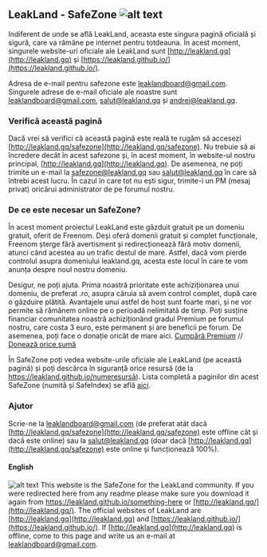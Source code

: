 ## LeakLand - SafeZone ![alt text](https://i.imgur.com/sc9Def6.png "Aceasta este o pagină oficială")


Indiferent de unde se află LeakLand, aceasta este singura pagină oficială și sigură, care va rămâne pe internet pentru totdeauna. În acest moment, singurele website-uri oficiale ale LeakLand sunt [http://leakland.gq](http://leakland.gq) și [https://leakland.github.io/](https://leakland.github.io/). 

Adresa de e-mail pentru safezone este leaklandboard@gmail.com. Singurele adrese de e-mail oficiale ale noastre sunt leaklandboard@gmail.com, salut@leakland.gq și andrei@leakland.gq.

### Verifică această pagină

Dacă vrei să verifici că această pagină este reală te rugăm să accesezi [http://leakland.gq/safezone](http://leakland.gq/safezone). Nu trebuie să ai încredere decât în acest safezone și, în acest moment, în website-ul nostru principal, [http://leakland.gq](http://leakland.gq). De asemenea, ne poți trimite un e-mail la safezone@leakland.gq sau salut@leakland.gq în care să întrebi acest lucru. În cazul în care tot nu ești sigur, trimite-i un PM (mesaj privat) oricărui administrator de pe forumul nostru.

### De ce este necesar un SafeZone?

În acest moment proiectul LeakLand este găzduit gratuit pe un domeniu gratuit, oferit de Freenom. Deși oferă domenii gratuit și complet funcționale, Freenom șterge fără avertisment și redirecționează fără motiv domenii, atunci când acestea au un trafic destul de mare. Astfel, dacă vom pierde controlul asupra domeniului leakland.gq, acesta este locul în care te vom anunța despre noul nostru domeniu.

Desigur, ne poți ajuta. Prima noastră prioritate este achiziționarea unui domeniu, de preferat .ro, asupra căruia să avem control complet, după care o găzduire plătită. Avantajele unui astfel de host sunt foarte mari, și ne vor permite să rămânem online pe o perioadă nelimitată de timp. Poți susține financiar comunitatea noastră achiziționând gradul Premium pe forumul nostru, care costa 3 euro, este permanent și are beneficii pe forum. De asemenea, poți face o donație oricât de mare aici. [Cumpără Premium](http://leakland.gq/) //  [Donează orice sumă](http://leakland.gq/)

În SafeZone poți vedea website-urile oficiale ale LeakLand (pe această pagină) și poți descărca în siguranță orice resursă (de la https://leakland.github.io/numeresursă). Lista completă a paginilor din acest SafeZone (numită și SafeIndex) se află [aici](http://leakland.github.io/index).

### Ajutor
Scrie-ne la leaklandboard@gmail.com (de preferat atât dacă [http://leakland.gq/safezone](http://leakland.gq/safezone) este offline cât și dacă este online) sau la salut@leakland.gq (doar dacă [http://leakland.gq](http://leakland.gq/safezone) este online și funcționează 100%).

#### English

![alt text](https://i.imgur.com/upTzsL4.png")  This website is the SafeZone for the LeakLand community. If you were redirected here from any readme please make sure you download it again from https://leakland.github.io/something-here or [http://leakland.gq/](http://leakland.gq/). The official websites of LeakLand are [http://leakland.gq](http://leakland.gq) and [https://leakland.github.io/](https://leakland.github.io/). If [http://leakland.gq](http://leakland.gq) is offline, come to this page and write us an e-mail at leaklandboard@gmail.com.

